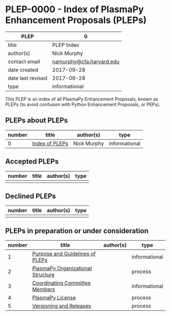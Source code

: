 # PLEP-0000 - Index of PlasmaPy Enhancement Proposals (PLEPs)

| PLEP              | 0                        |
|-------------------|--------------------------|
| title             | PLEP Index               |
| author(s)         | Nick Murphy              |
| contact email     | namurphy@cfa.harvard.edu |
| date created      | 2017-09-28               |
| date last revised | 2017-09-28               |
| type              | informational            |

This PLEP is an index of all PlasmaPy Enhancement Proposals, known as
PLEPs (to avoid confusion with Python Enhancement Proposals, or PEPs).

## PLEPs about PLEPs

| number | title | author(s) | type |
|--------|-------|-----------|------|
| 0 | [Index of PLEPs](./PLEP-0000.md) | Nick Murphy | informational |

## Accepted PLEPs

| number | title | author(s) | type |
|--------|-------|-----------|------|
|        |       |           |      |

## Declined PLEPs

| number | title | author(s) | type |
|--------|-------|-----------|------|
|        |       |           |      |

## PLEPs in preparation or under consideration

| number | title | author(s) | type |
|--------|-------|-----------|------|
| 1 | [Purpose and Guidelines of PLEPs](./PLEP-0001.md)  | | informational |
| 2 | [PlasmaPy Organizational Structure](./PLEP-0002.md)| | process       |
| 3 | [Coordinating Committee Members](./PLEP-0003.md)   | | informational |
| 4 | [PlasmaPy License](./PLEP-0004)                    | | process       |
| 5 | [Versioning and Releases](./PLEP-0005.md)          | | process       |
